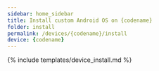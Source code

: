 ```yaml
---
sidebar: home_sidebar
title: Install custom Android OS on {codename}
folder: install
permalink: /devices/{codename}/install
device: {codename}
---
```

{% include templates/device_install.md %}
